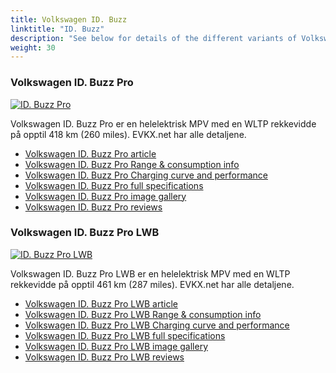 ```yaml
---
title: Volkswagen ID. Buzz
linktitle: "ID. Buzz"
description: "See below for details of the different variants of Volkswagen ID. Buzz"
weight: 30
---
```

### Volkswagen ID. Buzz Pro

<a href="/models/volkswagen/id._buzz/id._buzz_pro/"><img src="https://media.evkx.net/multimedia/models/volkswagen/id._buzz/id._buzz_pro/main_1_st.jpg" class="img-fluid" alt="ID. Buzz Pro" ></a>

Volkswagen ID. Buzz Pro er en helelektrisk MPV med en WLTP rekkevidde på opptil 418 km (260 miles). EVKX.net har alle detaljene. 

- [Volkswagen ID. Buzz Pro article](/models/volkswagen/id._buzz/id._buzz_pro/)
- [Volkswagen ID. Buzz Pro Range & consumption info](/models/volkswagen/id._buzz/id._buzz_pro/rangeandconsumption)
- [Volkswagen ID. Buzz Pro Charging curve and performance](/models/volkswagen/id._buzz/id._buzz_pro/chargingcurve)
- [Volkswagen ID. Buzz Pro full specifications](/models/volkswagen/id._buzz/id._buzz_pro/specifications)
- [Volkswagen ID. Buzz Pro image gallery](/models/volkswagen/id._buzz/id._buzz_pro/gallery)
- [Volkswagen ID. Buzz Pro reviews](/models/volkswagen/id._buzz/id._buzz_pro/reviews)

### Volkswagen ID. Buzz Pro LWB

<a href="/models/volkswagen/id._buzz/id._buzz_pro_lwb/"><img src="https://media.evkx.net/multimedia/models/volkswagen/id._buzz/id._buzz_pro_lwb/main_1_st.jpg" class="img-fluid" alt="ID. Buzz Pro LWB" ></a>

Volkswagen ID. Buzz Pro LWB er en helelektrisk MPV med en WLTP rekkevidde på opptil 461 km (287 miles). EVKX.net har alle detaljene. 

- [Volkswagen ID. Buzz Pro LWB article](/models/volkswagen/id._buzz/id._buzz_pro_lwb/)
- [Volkswagen ID. Buzz Pro LWB Range & consumption info](/models/volkswagen/id._buzz/id._buzz_pro_lwb/rangeandconsumption)
- [Volkswagen ID. Buzz Pro LWB Charging curve and performance](/models/volkswagen/id._buzz/id._buzz_pro_lwb/chargingcurve)
- [Volkswagen ID. Buzz Pro LWB full specifications](/models/volkswagen/id._buzz/id._buzz_pro_lwb/specifications)
- [Volkswagen ID. Buzz Pro LWB image gallery](/models/volkswagen/id._buzz/id._buzz_pro_lwb/gallery)
- [Volkswagen ID. Buzz Pro LWB reviews](/models/volkswagen/id._buzz/id._buzz_pro_lwb/reviews)

